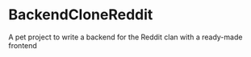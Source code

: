 # BackendCloneReddit
A pet project to write a backend for the Reddit clan with a ready-made frontend
